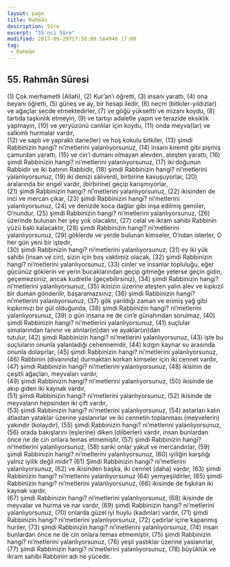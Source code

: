 ```yaml
---
layout: page
title: Rahmân
description: Sûre
excerpt: "55'nci Sûre"
modified: 2017-09-29T17:50:00.564948 17:00
tag: 
 - Rahmân
---
```


## 55. Rahmân Sûresi

(1) Çok merhametli (Allah),	
(2) Kur’an’ı öğretti,
(3) insanı yarattı,
(4) ona beyanı öğretti,
(5) güneş ve ay, bir hesap iledir,
(6) necm (bitkiler-yıldızlar) ve ağaçlar secde etmektedirler,
(7) ve göğü yükseltti ve mizanı koydu,
(8) tartıda taşkınlık etmeyin,
(9) ve tartıyı adaletle yapın ve terazide eksiklik yapmayın, 
(10) ve yeryüzünü canlılar için koydu,
(11) onda meyva(lar) ve salkımlı hurmalar vardır,	
(12) ve saplı ve yapraklı dane(ler) ve hoş kokulu bitkiler,	
(13) şimdi Rabbinizin hangi? ni’metlerini yalanlıyorsunuz,
(14) insanı kiremit gibi pişmiş çamurdan yarattı, 
(15) ve cin’i dumanı olmayan alevden, ateşten yarattı,
(16) şimdi Rabbinizin hangi? ni’metlerini yalanlıyorsunuz,
(17) iki doğunun Rabbidir ve iki batının Rabbidir,
(18) şimdi Rabbinizin hangi? ni’metlerini yalanlıyorsunuz,
(19) iki denizi salıverdi, birbirine kavuşuyorlar,
(20) aralarında bir engel vardır, (birbirine) geçip karışmıyorlar,	
(21) şimdi Rabbinizin hangi? ni’metlerini yalanlıyorsunuz,
(22) ikisinden de inci ve mercan çıkar,
(23) şimdi Rabbinizin hangi? ni’metlerini yalanlıyorsunuz,
(24) ve denizde koca dağlar gibi inşa edilmiş gemiler, O’nundur,
(25) şimdi Rabbinizin hangi? ni’metlerini yalanlıyorsunuz,
(26) üzerinde bulunan her şey yok olacaktır,
(27) celal ve ikram sahibi Rabbinin yüzü baki kalacaktır,
(28) şimdi Rabbinizin hangi? ni’metlerini yalanlıyorsunuz,
(29) göklerde ve yerde bulunan kimseler, O’ndan isterler, O her gün yeni bir iştedir,	
(30) şimdi Rabbinizin hangi? ni’metlerini yalanlıyorsunuz,
(31) ey iki yük sahibi (insan ve cin), sizin için boş vaktimiz olacak,
(32) şimdi Rabbinizin hangi? ni’metlerini yalanlıyorsunuz,
(33) cinler ve insanlar	topluluğu, eğer gücünüz göklerin ve yerin bucaklarından geçip gitmeğe yeterse geçin gidin, geçemezsiniz, ancak kudretle (geçebilirsiniz),
(34) şimdi Rabbinizin hangi? ni’metlerini yalanlıyorsunuz,
(35) ikinizin üzerine ateşten yalın alev ve kıpkızıl bir duman gönderilir, başaramazsınız,
(36) şimdi Rabbinizin hangi? ni’metlerini yalanlıyorsunuz,
(37) gök yarıldığı zaman ve erimiş yağ gibi kıpkırmızı bir gül olduğunda,
(38) şimdi Rabbinizin hangi? ni’metlerini yalanlıyorsunuz,
(39) o gün insana ne de	cin’e günahından sorulmaz,
(40) şimdi Rabbinizin hangi? ni’metlerini yalanlıyorsunuz,
(41) suçlular simalarından tanınır ve alınlar(ın)dan ve ayaklar(ın)dan	
 tutulur, 
(42) şimdi Rabbinizin hangi? ni’metlerini yalanlıyorsunuz,
(43) işte bu suçluların onunla yalanladığı cehennemdir,
(44) kızgın kaynar su arasında onunla dolaşırlar,
(45) şimdi Rabbinizin hangi? ni’metlerini yalanlıyorsunuz,
(46) Rabbinin (divanında) durmaktan korkan kimseler için iki cennet vardır,
(47) şimdi Rabbinizin hangi? ni’metlerini yalanlıyorsunuz,
(48) ikisinin de çeşitli ağaçları, meyvaları vardır,	
(49) şimdi Rabbinizin hangi? ni’metlerini yalanlıyorsunuz,
(50) ikisinde de akıp giden iki kaynak vardır,	
(51) şimdi Rabbinizin hangi? ni’metlerini yalanlıyorsunuz,
(52) ikisinde de meyvaların hepsinden iki çift vardır,	
(53) şimdi Rabbinizin hangi? ni’metlerini yalanlıyorsunuz,
(54) astarları kalın atlastan yataklar üzerine yaslanırlar ve iki cennetin toplanması (meyvelerin) yakındır (kolaydır),	
(55) şimdi Rabbinizin hangi? ni’metlerini yalanlıyorsunuz,
(56) orada bakışlarını (eşlerine) diken (dilberler) vardır, insan bunlardan önce ne de cin onlara temas etmemiştir,
(57) şimdi Rabbinizin hangi? ni’metlerini yalanlıyorsunuz,
(58) sanki onlar yakut ve mercandırlar,
(59) şimdi Rabbinizin hangi? ni’metlerini yalanlıyorsunuz,
(60) iyiliğin karşılığı yalnız iyilik değil midir?
(61) Şimdi Rabbinizin hangi? ni’metlerini yalanlıyorsunuz,
(62) ve ikisinden başka, iki cennet (daha) vardır,
(63) şimdi Rabbinizin hangi? ni’metlerini yalanlıyorsunuz
(64) yemyeşildirler,
(65) şimdi Rabbinizin hangi? ni’metlerini yalanlıyorsunuz,
(66) ikisinde de fışkıran iki kaynak vardır,	
(67) şimdi Rabbinizin hangi? ni’metlerini yalanlıyorsunuz,
(68) ikisinde de meyvalar ve hurma ve nar vardır, 
(69) şimdi Rabbinizin hangi? ni’metlerini yalanlıyorsunuz,
(70) onlarda güzel iyi huylu (kadınlar)	vardır,
(71) şimdi Rabbinizin hangi? ni’metlerini yalanlıyorsunuz,
(72) çadırlar içine kapanmış huriler,
(73) şimdi Rabbinizin hangi? ni’metlerini yalanlıyorsunuz,
(74) insan bunlardan önce ne de cin onlara temas etmemiştir,
(75) şimdi Rabbinizin hangi? ni’metlerini yalanlıyorsunuz,
(76) yeşil yastıklar üzerine yaslanırlar,
(77) şimdi Rabbinizin hangi? ni’metlerini yalanlıyorsunuz,
(78) büyüklük ve ikram sahibi Rabbinin adı ne yücedir.
